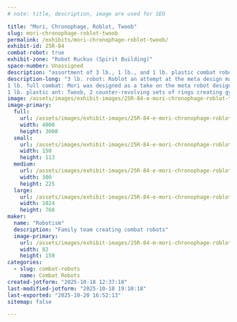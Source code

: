 ```yaml
---
# note: title, description, image are used for SEO

title: "Mori, Chronophage, Roblot, Twoob"
slug: mori-chronophage-roblot-twoob
permalink: /exhibits/mori-chronophage-roblot-twoob/
exhibit-id: 25R-84
combat-robot: true
exhibit-zone: "Robot Ruckus (Spirit Building)"
space-number: Unassigned
description: "assortment of 3 lb., 1 lb., and 1 lb. plastic combat robots"
description-long: "3 lb. robot: Roblot an attempt at the meta design made in roblox studio, the worst CAD program i could think of
1 lb. full combat: Mori was designed as a take on the meta robot design in a more normal CAD program, and Chronophage, designed with a wide drive base for easier driving with the large weapon
1 lb. plastic ant: Twoob, 2 counter-revolving sets of rings creating gyroscopic procession for the robot to move around the arena"
image: /assets/images/exhibit-images/25R-84-e-mori-chronophage-roblot-twoob-20250917-182721-300x225.jpg
image-primary: 
  full:
    url: /assets/images/exhibit-images/25R-84-e-mori-chronophage-roblot-twoob-20250917-182721-full.jpg
    width: 4000
    height: 3000
  small:
    url: /assets/images/exhibit-images/25R-84-e-mori-chronophage-roblot-twoob-20250917-182721-150x113.jpg
    width: 150
    height: 113
  medium:
    url: /assets/images/exhibit-images/25R-84-e-mori-chronophage-roblot-twoob-20250917-182721-300x225.jpg
    width: 300
    height: 225
  large:
    url: /assets/images/exhibit-images/25R-84-e-mori-chronophage-roblot-twoob-20250917-182721-1024x768.jpg
    width: 1024
    height: 768
maker: 
  name: "Robotism"
  description: "Family team creating combat robots"
  image-primary:
    url: /assets/images/exhibit-images/25R-84-m-mori-chronophage-roblot-twoob-img-3302-164x300.png
    width: 82
    height: 150
categories: 
  - slug: combat-robots
    name: Combat Robots
created-jotform: "2025-10-18 12:37:18"
last-modified-jotform: "2025-10-18 19:10:18"
last-exported: "2025-10-20 16:52:13"
sitemap: false

---
```

